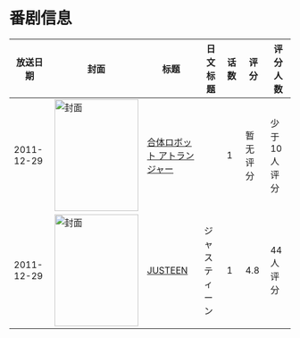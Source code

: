 # 番剧信息

|放送日期|封面|标题|日文标题|话数|评分|评分人数|
|---|---|---|---|---|---|---|
|2011-12-29|<img src="https://lain.bgm.tv/pic/cover/c/a4/a4/290709_4O1gS.jpg" alt="封面" style="width:150px;height:200px;object-fit:cover;">|[合体ロボット アトランジャー](https://bangumi.tv/subject/290709)||1|暂无评分|少于10人评分|
|2011-12-29|<img src="https://lain.bgm.tv/pic/cover/c/e2/d4/41530_821SS.jpg" alt="封面" style="width:150px;height:200px;object-fit:cover;">|[JUSTEEN](https://bangumi.tv/subject/41530)|ジャスティーン|1|4.8|44人评分|
